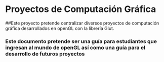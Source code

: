 # Proyectos de Computación Gráfica

##Este proyecto pretende centralizar diversos proyectos de computación gráfica desarrollados en openGL con la librería Glut.

### Este documento pretende ser una guía para estudiantes que ingresan al mundo de openGL así como una guía para el desarrollo de futuros proyectos
